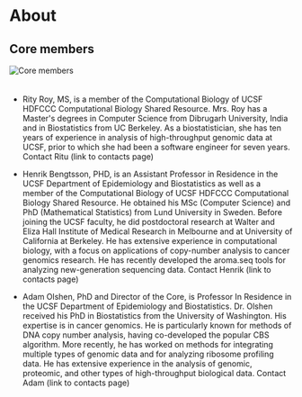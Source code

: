 # About

## Core members

<img src="<%=pathToRoot%>assets/images/combio3.gif" 
     class="img-rounded img-responsive"
     style="max-height: 200px; margin-right: 40px; margin-bottom: 20px"
     alt="Core members">

* Rity Roy, MS, is a member of the Computational Biology of UCSF HDFCCC
  Computational Biology Shared Resource. Mrs. Roy has a Master's
  degrees in Computer Science from Dibrugarh University, India and in
  Biostatistics from UC Berkeley. As a biostatistician, she has ten
  years of experience in analysis of high-throughput genomic data at
  UCSF, prior to which she had been a software engineer for seven
  years.  Contact Ritu (link to contacts page)

* Henrik Bengtsson, PHD, is an Assistant Professor in Residence in the
  UCSF Department of Epidemiology and Biostatistics as well as a
  member of the Computational Biology of UCSF HDFCCC Computational
  Biology Shared Resource. He obtained his MSc (Computer Science) and
  PhD (Mathematical Statistics) from Lund University in Sweden. Before
  joining the UCSF faculty, he did postdoctoral research at Walter and
  Eliza Hall Institute of Medical Research in Melbourne and at
  University of California at Berkeley. He has extensive experience in
  computational biology, with a focus on applications of copy-number
  analysis to cancer genomics research.  He has recently developed the
  aroma.seq tools for analyzing new-generation sequencing data.
  Contact Henrik (link to contacts page)

* Adam Olshen, PhD and Director of the Core, is Professor In Residence
  in the UCSF Department of Epidemiology and Biostatistics. Dr. Olshen
  received his PhD in Biostatistics from the University of
  Washington. His expertise is in cancer genomics. He is particularly
  known for methods of DNA copy number analysis, having co-developed
  the popular CBS algorithm.  More recently, he has worked on methods
  for integrating multiple types of genomic data and for analyzing
  ribosome profiling data. He has extensive experience in the analysis
  of genomic, proteomic, and other types of high-throughput biological
  data.  Contact Adam (link to contacts page)





